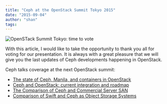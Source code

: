 ```yaml
---
title: "Ceph at the OpenStack Summit Tokyo 2015"
date: "2015-09-04"
author: "shan"
tags: 
---
```


![OpenSTack Summit Tokyo: time to vote](http://sebastien-han.fr/images/openstack-summit-tokyo.jpg)

With this article, I would like to take the opportunity to thank you all for voting for our presentation. It is always with a great pleasure that we will give you the last updates of Ceph developments happening in OpenStack.

Ceph talks coverage at the next OpenStack summit:

- [The state of Ceph, Manila, and containers in OpenStack](https://openstacksummitoctober2015tokyo.sched.org/event/c3959a1f25295e8804997eaf487cb6e4)
- [Ceph and OpenStack: current integration and roadmap](https://openstacksummitoctober2015tokyo.sched.org/event/042148c9d048a2907c3a48e5fc139f50)
- [The Comparison of Ceph and Commercial Server SAN](https://openstacksummitoctober2015tokyo.sched.org/event/9dc3b9e201127dd4d57e27fcbf4f0346)
- [Comparison of Swift and Ceph as Object Storage Systems](https://openstacksummitoctober2015tokyo.sched.org/event/a4eb768e0a96ed07dc8b8001b1e49574)
